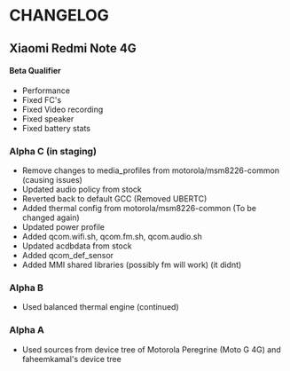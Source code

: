 # CHANGELOG
## Xiaomi Redmi Note 4G


#### Beta Qualifier
- Performance
- Fixed FC's
- Fixed Video recording
- Fixed speaker
- Fixed battery stats

### Alpha C (in staging)
- Remove changes to media_profiles from motorola/msm8226-common (causing issues)
- Updated audio policy from stock
- Reverted back to default GCC (Removed UBERTC)
- Added thermal config from motorola/msm8226-common (To be changed again)
- Updated power profile
- Added qcom.wifi.sh, qcom.fm.sh, qcom.audio.sh
- Updated acdbdata from stock
- Added qcom_def_sensor
- Added MMI shared libraries (possibly fm will work) (it didnt)

### Alpha B
- Used balanced thermal engine
(continued) 

### Alpha A
- Used sources from device tree of Motorola Peregrine (Moto G 4G) and faheemkamal's device tree

